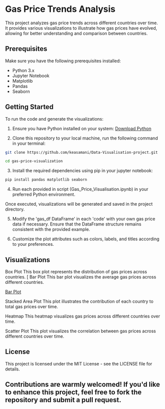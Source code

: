 # Gas Price Trends Analysis

This project analyzes gas price trends across different countries over time. It provides various visualizations to illustrate how gas prices have evolved, allowing for better understanding and comparison between countries.

## Prerequisites

Make sure you have the following prerequisites installed:

- Python 3.x
- Jupyter Notebook
- Matplotlib
- Pandas
- Seaborn


## Getting Started

To run the code and generate the visualizations:

1. Ensure you have Python installed on your system: [Download Python](https://www.python.org/downloads/)

2. Clone this repository to your local machine, run the following command in your terminal:

```bash
git clone https://github.com/keasamani/Data-Visualisation-project.git
```
```bash
cd gas-price-visualization
```
3. Install the required dependencies using pip in your jupyter notebook:

```bash
pip install pandas matplotlib seaborn
```

4. Run each provided in script (Gas_Price_Visualisation.ipynb) in your preferred Python environment.

Once executed, visualizations will be generated and saved in the project directory.

5. Modify the 'gas_df DataFrame' in each 'code' with your own gas price data if necessary. Ensure that the DataFrame structure remains consistent with the provided example.

6. Customize the plot attributes such as colors, labels, and titles according to your preferences.


## Visualizations

Box Plot
This box plot represents the distribution of gas prices across countries.
[
Bar Plot
This bar plot visualizes the average gas prices across different countries.

[Bar Plot](https://github.com/keasamani/Data-Visualization/blob/main/images.png/gas_prices(barplot).png?raw=true)

Stacked Area Plot
This plot illustrates the contribution of each country to total gas prices over time.

Heatmap
This heatmap visualizes gas prices across different countries over time.

Scatter Plot
This plot visualizes the correlation between gas prices across different countries over time.

## License

This project is licensed under the MIT License - see the LICENSE file for details.


## Contributions are warmly welcomed! If you'd like to enhance this project, feel free to fork the repository and submit a pull request.



